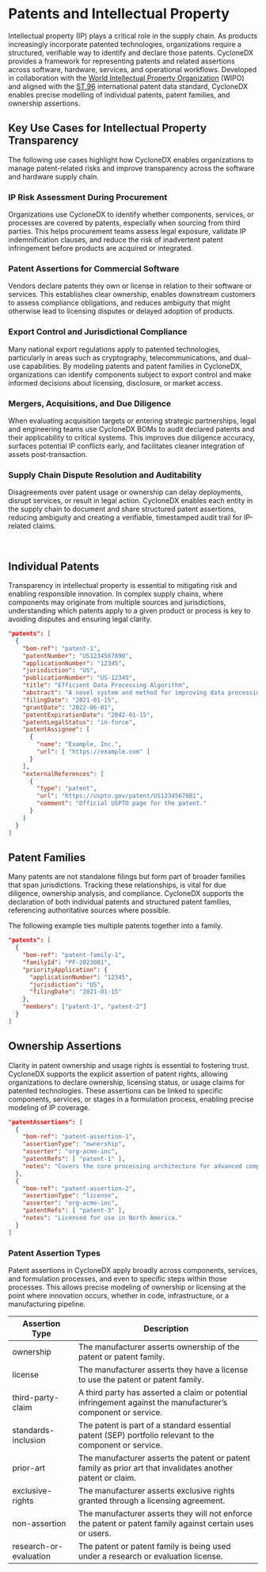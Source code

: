 # Patents and Intellectual Property
Intellectual property (IP) plays a critical role in the supply chain. As products increasingly incorporate patented 
technologies, organizations require a structured, verifiable way to identify and declare those patents. CycloneDX 
provides a framework for representing patents and related assertions across software, hardware, services, and operational
workflows. Developed in collaboration with the [World Intellectual Property Organization](https://www.wipo.int/) (WIPO) 
and aligned with the [ST.96](https://www.wipo.int/standards/en/st96) international patent data standard, CycloneDX 
enables precise modelling of individual patents, patent families, and ownership assertions. 

## Key Use Cases for Intellectual Property Transparency
The following use cases highlight how CycloneDX enables organizations to manage patent-related risks and improve 
transparency across the software and hardware supply chain. 

### IP Risk Assessment During Procurement
Organizations use CycloneDX to identify whether components, services, or processes are covered by patents, especially 
when sourcing from third parties. This helps procurement teams assess legal exposure, validate IP indemnification 
clauses, and reduce the risk of inadvertent patent infringement before products are acquired or integrated.

### Patent Assertions for Commercial Software
Vendors declare patents they own or license in relation to their software or services. This establishes clear ownership,
enables downstream customers to assess compliance obligations, and reduces ambiguity that might otherwise lead to 
licensing disputes or delayed adoption of products.

### Export Control and Jurisdictional Compliance
Many national export regulations apply to patented technologies, particularly in areas such as cryptography, 
telecommunications, and dual-use capabilities. By modeling patents and patent families in CycloneDX, organizations can
identify components subject to export control and make informed decisions about licensing, disclosure, or market access.

### Mergers, Acquisitions, and Due Diligence
When evaluating acquisition targets or entering strategic partnerships, legal and engineering teams use CycloneDX BOMs
to audit declared patents and their applicability to critical systems. This improves due diligence accuracy, surfaces
potential IP conflicts early, and facilitates cleaner integration of assets post-transaction.

### Supply Chain Dispute Resolution and Auditability
Disagreements over patent usage or ownership can delay deployments, disrupt services, or result in legal action. 
CycloneDX enables each entity in the supply chain to document and share structured patent assertions, reducing ambiguity
and creating a verifiable, timestamped audit trail for IP-related claims.

<div style="page-break-after: always; visibility: hidden">
\newpage
</div>

## Individual Patents
Transparency in intellectual property is essential to mitigating risk and enabling responsible innovation. In complex 
supply chains, where components may originate from multiple sources and jurisdictions, understanding which patents apply
to a given product or process is key to avoiding disputes and ensuring legal clarity. 

```json
"patents": [
  {
    "bom-ref": "patent-1",
    "patentNumber": "US1234567890",
    "applicationNumber": "12345",
    "jurisdiction": "US",
    "publicationNumber": "US-12345",
    "title": "Efficient Data Processing Algorithm",
    "abstract": "A novel system and method for improving data processing efficiency.",
    "filingDate": "2021-01-15",
    "grantDate": "2022-06-01",
    "patentExpirationDate": "2042-01-15",
    "patentLegalStatus": "in-force",
    "patentAssignee": [ 
      {
        "name": "Example, Inc.",
        "url": [ "https://example.com" ]
      }
    ],
    "externalReferences": [
      {
        "type": "patent",
        "url": "https://uspto.gov/patent/US12345678B1",
        "comment": "Official USPTO page for the patent."
      }
    ]
  }
]
```

## Patent Families
Many patents are not standalone filings but form part of broader families that span jurisdictions. Tracking these
relationships, is vital for due diligence, ownership analysis, and compliance. CycloneDX supports the declaration of 
both individual patents and structured patent families, referencing authoritative sources where possible.

The following example ties multiple patents together into a family.

```json
"patents": [
  {
    "bom-ref": "patent-family-1",
    "familyId": "PF-2023001",
    "priorityApplication": {
      "applicationNumber": "12345",
      "jurisdiction": "US",
      "filingDate": "2021-01-15"
    },
    "members": ["patent-1", "patent-2"]
  }        
]
```

## Ownership Assertions
Clarity in patent ownership and usage rights is essential to fostering trust. CycloneDX supports the explicit assertion 
of patent rights, allowing organizations to declare ownership, licensing status, or usage claims for patented 
technologies. These assertions can be linked to specific components, services, or stages in a formulation process, 
enabling precise modeling of IP coverage.

```json
"patentAssertions": [
  {
    "bom-ref": "patent-assertion-1",
    "assertionType": "ownership",
    "asserter": "org-acme-inc",
    "patentRefs": [ "patent-1" ],
    "notes": "Covers the core processing architecture for advanced computation."
  },
  {
    "bom-ref": "patent-assertion-2",
    "assertionType": "license",
    "asserter": "org-acme-inc",
    "patentRefs": [ "patent-3" ],
    "notes": "Licensed for use in North America."
  }
]
```

### Patent Assertion Types
Patent assertions in CycloneDX apply broadly across components, services, and formulation processes, and even to 
specific steps within those processes. This allows precise modeling of ownership or licensing at the point where 
innovation occurs, whether in code, infrastructure, or a manufacturing pipeline.

| **Assertion Type** | **Description**                                                                                               |
|---------------------------|---------------------------------------------------------------------------------------------------------------|
| ownership                 | The manufacturer asserts ownership of the patent or patent family.                                            |
| license                   | The manufacturer asserts they have a license to use the patent or patent family.                              |
| third-party-claim         | A third party has asserted a claim or potential infringement against the manufacturer’s component or service. |
| standards-inclusion       | The patent is part of a standard essential patent (SEP) portfolio relevant to the component or service.       |
| prior-art                 | The manufacturer asserts the patent or patent family as prior art that invalidates another patent or claim.   |
| exclusive-rights          | The manufacturer asserts exclusive rights granted through a licensing agreement.                              |
| non-assertion             | The manufacturer asserts they will not enforce the patent or patent family against certain uses or users.     |
| research-or-evaluation    | The patent or patent family is being used under a research or evaluation license.                             |


<div style="page-break-after: always; visibility: hidden">
\newpage
</div>
